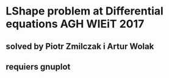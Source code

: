 # LShape problem at Differential equations AGH WIEiT 2017
## solved by Piotr Zmilczak i Artur Wolak
## requiers gnuplot





